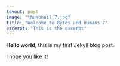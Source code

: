 ```yaml
---
layout: post
image: "thumbnail_7.jpg"
title: "Welcome to Bytes and Humans 7"
excerpt: "This is the excerpt"
---
```


**Hello world**, this is my first Jekyll blog post.

I hope you like it!

